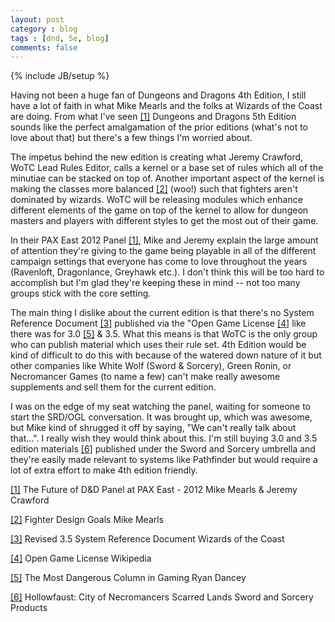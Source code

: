 ```yaml
---
layout: post
category : blog
tags : [dnd, 5e, blog]
comments: false
---
```

{% include JB/setup %}

Having not been a huge fan of Dungeons and Dragons 4th Edition, I
still have a lot of faith in what Mike Mearls and the folks at Wizards
of the Coast are doing.  From what I've seen
[\[1\]](http://www.youtube.com/watch?feature=player_embedded&v=Yoa_xQTya8Y)
Dungeons and Dragons 5th Edition sounds like the perfect amalgamation
of the prior editions (what's not to love about that) but there's a
few things I'm worried about.

The impetus behind the new edition is creating what Jeremy Crawford,
WoTC Lead Rules Editor, calls a kernel or a base set of rules which
all of the minutiae can be stacked on top of. Another important aspect
of the kernel is making the classes more balanced
[\[2\]](http://wizards.com/dnd/Article.aspx?x=dnd/4ll/20120430) (woo!)
such that fighters aren't dominated by wizards. WoTC will be releasing
modules which enhance different elements of the game on top of the
kernel to allow for dungeon masters and players with different styles
to get the most out of their game.

In their PAX East 2012 Panel
[\[1\]](http://www.youtube.com/watch?feature=player_embedded&v=Yoa_xQTya8Y),
Mike and Jeremy explain the large amount of attention they're giving
to the game being playable in all of the different campaign settings
that everyone has come to love throughout the years (Ravenloft,
Dragonlance, Greyhawk etc.). I don't think this will be too hard to
accomplish but I'm glad they're keeping these in mind -- not too many
groups stick with the core setting.

The main thing I dislike about the current edition is that there's no
System Reference Document
[\[3\]](http://www.wizards.com/default.asp?x=d20/article/srd35)
published via the "Open Game License
[\[4\]](http://en.wikipedia.org/wiki/Open_Game_License) like there was
for 3.0
[\[5\]](http://www.wizards.com/dnd/article.asp?x=dnd/md/md20020228e) &
3.5. What this means is that WoTC is the only group who can publish
material which uses their rule set. 4th Edition would be kind of
difficult to do this with because of the watered down nature of it but
other companies like White Wolf (Sword & Sorcery), Green Ronin, or
Necromancer Games (to name a few) can't make really awesome
supplements and sell them for the current edition.

I was on the edge of my seat watching the panel, waiting for someone
to start the SRD/OGL conversation. It was brought up, which was
awesome, but Mike kind of shrugged it off by saying, "We can't really
talk about that...". I really wish they would think about this. I'm
still buying 3.0 and 3.5 edition materials
[\[6\]](http://scarn.wikia.com/wiki/Hollowfaust:_City_of_Necromancers)
published under the Sword and Sorcery umbrella and they're easily made
relevant to systems like Pathfinder but would require a lot of extra
effort to make 4th edition friendly.

[\[1\]](http://www.youtube.com/watch?feature=player_embedded&v=Yoa_xQTya8Y) The Future of D&D Panel at PAX East - 2012
    Mike Mearls & Jeremy Crawford

[\[2\]](http://wizards.com/dnd/Article.aspx?x=dnd/4ll/20120430)  Fighter Design Goals
    Mike Mearls

[\[3\]](http://www.wizards.com/default.asp?x=d20/article/srd35) Revised 3.5 System Reference Document
    Wizards of the Coast

[\[4\]](http://en.wikipedia.org/wiki/Open_Game_License) Open Game License
    Wikipedia

[[5]](http://www.wizards.com/dnd/article.asp?x=dnd/md/md20020228e) The Most Dangerous Column in Gaming
    Ryan Dancey

[\[6\]](http://scarn.wikia.com/wiki/Hollowfaust:_City_of_Necromancers) Hollowfaust: City of Necromancers
    Scarred Lands Sword and Sorcery Products

